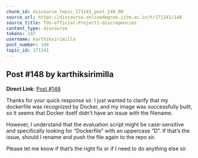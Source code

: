 ```yaml
---
chunk_id: discourse_topic_171141_post_148_00
source_url: https://discourse.onlinedegree.iitm.ac.in/t/171141/148
source_title: Tds-official-Project1-discrepencies
content_type: discourse
tokens: 147
username: karthiksirimilla
post_number: 148
topic_id: 171141
---
```


## Post #148 by karthiksirimilla

**Direct Link**: [Post #148](https://discourse.onlinedegree.iitm.ac.in/t/171141/148)

Thanks for your quick response sir. I just wanted to clarify that my dockerfile was recognized by Docker, and my image was successfully built, so it seems that Docker itself didn’t have an issue with the filename.

However, I understand that the evaluation script might be case-sensitive and specifically looking for “Dockerfile” with an uppercase “D”. If that’s the issue, should I rename and push the file again to the repo sir.

Please let me know if that’s the right fix or if I need to do anything else sir.
